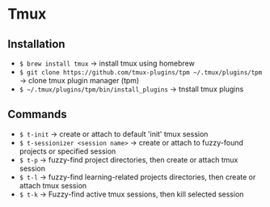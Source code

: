 # Tmux

## Installation

-   `$ brew install tmux` -> install tmux using homebrew
-   `$ git clone https://github.com/tmux-plugins/tpm ~/.tmux/plugins/tpm` -> clone tmux plugin manager (tpm)
-   `$ ~/.tmux/plugins/tpm/bin/install_plugins` -> tnstall tmux plugins

## Commands

-   `$ t-init` -> create or attach to default 'init' tmux session
-   `$ t-sessionizer <session name>` -> create or attach to fuzzy-found projects or specified session
-   `$ t-p` -> fuzzy-find project directories, then create or attach tmux session
-   `$ t-l` -> fuzzy-find learning-related projects directories, then create or attach tmux session
-   `$ t-k` -> Fuzzy-find active tmux sessions, then kill selected session
